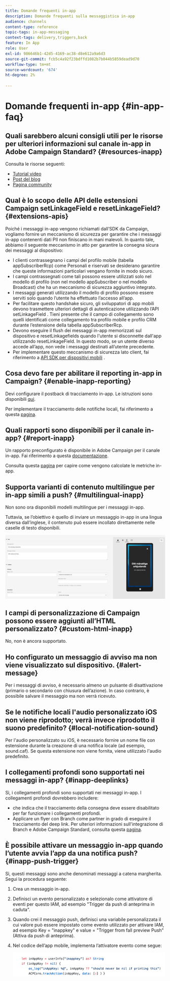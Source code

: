 ```yaml
---
title: Domande frequenti in-app
description: Domande frequenti sulla messaggistica in-app
audience: channels
content-type: reference
topic-tags: in-app-messaging
context-tags: delivery,triggers,back
feature: In App
role: User
exl-id: 986646b1-42d5-4169-ac38-d8e612a9a6d3
source-git-commit: fcb5c4a92f23bdffd1082b7b044b5859dead9d70
workflow-type: tm+mt
source-wordcount: '674'
ht-degree: 2%

---
```



# Domande frequenti in-app {#in-app-faq}

## Quali sarebbero alcuni consigli utili per le risorse per ulteriori informazioni sul canale in-app in Adobe Campaign Standard? {#resources-inapp}

Consulta le risorse seguenti:

* [Tutorial video](https://experienceleague.adobe.com/docs/campaign-standard-learn/tutorials/communication-channels/mobile/in-app/in-app-message-overview.html)
* [Post del blog](https://theblog.adobe.com/get-more-out-of-the-new-in-app-message-channel-from-adobe-campaign/)
* [Pagina community](https://experienceleaguecommunities.adobe.com/it/t5/adobe-campaign-standard/ct-p/adobe-campaign-standard-community)

## Qual è lo scopo delle API delle estensioni Campaign setLinkageField e resetLinkageField? {#extensions-apis}

Poiché i messaggi in-app vengono richiamati dall’SDK da Campaign, vogliamo fornire un meccanismo di sicurezza per garantire che i messaggi in-app contenenti dati PII non finiscano in mani malevoli. In quanto tale, abbiamo il seguente meccanismo in atto per garantire la consegna sicura dei messaggi al dispositivo:

* I clienti contrassegnano i campi del profilo mobile (tabella appSubscriberRcp) come Personali e riservati se desiderano garantire che queste informazioni particolari vengano fornite in modo sicuro.
* I campi contrassegnati come tali possono essere utilizzati solo nel modello di profilo (non nel modello appSubscriber o nel modello Broadcast) che ha un meccanismo di sicurezza aggiuntivo integrato.
* I messaggi generati utilizzando il modello di profilo possono essere serviti solo quando l’utente ha effettuato l’accesso all’app.
* Per facilitare questo handshake sicuro, gli sviluppatori di app mobili devono trasmettere ulteriori dettagli di autenticazione utilizzando l’API setLinkageField . Tieni presente che il campo di collegamento sono quelli identificati come collegamento tra profilo mobile e profilo CRM durante l’estensione della tabella appSubscriberRcp.
* Devono eseguire il flush dei messaggi in-app memorizzati sul dispositivo e resetLinkagefields quando l&#39;utente si disconnette dall&#39;app utilizzando resetLinkageField. In questo modo, se un utente diverso accede all’app, non vede i messaggi destinati all’utente precedente.
* Per implementare questo meccanismo di sicurezza lato client, fai riferimento a [API SDK per dispositivi mobili](https://aep-sdks.gitbook.io/docs/using-mobile-extensions/adobe-campaign-standard/adobe-campaign-standard-api-reference) .

## Cosa devo fare per abilitare il reporting in-app in Campaign? {#enable-inapp-reporting}

Devi configurare il postback di tracciamento in-app. Le istruzioni sono disponibili [qui](https://helpx.adobe.com/campaign/kb/config-app-in-launch.html#InApptrackingpostback).

Per implementare il tracciamento delle notifiche locali, fai riferimento a questa [pagina](../../administration/using/local-tracking.md).

## Quali rapporti sono disponibili per il canale in-app? {#report-inapp}

Un rapporto preconfigurato è disponibile in Adobe Campaign per il canale in-app. Fai riferimento a questa [documentazione](../../reporting/using/in-app-report.md).

Consulta questa [pagina](../../reporting/using/indicator-calculation.md#in-app-delivery) per capire come vengono calcolate le metriche in-app.

## Supporta varianti di contenuto multilingue per in-app simili a push? {#multilingual-inapp}

Non sono ora disponibili modelli multilingue per i messaggi in-app.

Tuttavia, se l’obiettivo è quello di inviare un messaggio in-app in una lingua diversa dall’inglese, il contenuto può essere incollato direttamente nelle caselle di testo disponibili.

![](assets/faq_inapp.png)

## I campi di personalizzazione di Campaign possono essere aggiunti all’HTML personalizzato? {#custom-html-inapp}

No, non è ancora supportato.

## Ho configurato un messaggio di avviso ma non viene visualizzato sul dispositivo. {#alert-message}

Per i messaggi di avviso, è necessario almeno un pulsante di disattivazione (primario o secondario con chiusura dell’azione). In caso contrario, è possibile salvare il messaggio ma non verrà ricevuto.

## Se le notifiche locali l&#39;audio personalizzato iOS non viene riprodotto; verrà invece riprodotto il suono predefinito? {#local-notification-sound}

Per l&#39;audio personalizzato su iOS, è necessario fornire un nome file con estensione durante la creazione di una notifica locale (ad esempio, sound.caf). Se questa estensione non viene fornita, viene utilizzato l&#39;audio predefinito.

## I collegamenti profondi sono supportati nei messaggi in-app? {#inapp-deeplinks}

Sì, i collegamenti profondi sono supportati nei messaggi in-app. I collegamenti profondi dovrebbero includere:

* che indica che il tracciamento della consegna deve essere disabilitato per far funzionare i collegamenti profondi.
* Applicare un flyer con Branch come partner in grado di eseguire il tracciamento del deep link. Per ulteriori informazioni sull&#39;integrazione di Branch e Adobe Campaign Standard, consulta questa [pagina](https://help.branch.io/using-branch/docs/adobe-campaign-standard-1).

## È possibile attivare un messaggio in-app quando l’utente avvia l’app da una notifica push? {#inapp-push-trigger}

Sì, questi messaggi sono anche denominati messaggi a catena margherita. Segui la procedura seguente:

1. Crea un messaggio in-app.

1. Definisci un evento personalizzato e selezionalo come attivatore di eventi per questo IAM, ad esempio &quot;Trigger da push di anteprima in caduta&quot;.

1. Quando crei il messaggio push, definisci una variabile personalizzata il cui valore può essere impostato come evento utilizzato per attivare IAM, ad esempio Key = &quot;inappkey&quot; e value = &quot;Trigger from fall preview Push&quot; (Attiva da push di anteprima).

1. Nel codice dell’app mobile, implementa l’attivatore evento come segue:

   ![](assets/faq_inapp_2.png)
